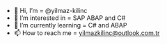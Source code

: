 - 👋 Hi, I’m = @yilmaz-kilinc
- 👀 I’m interested in = SAP ABAP and C#
- 🌱 I’m currently learning = C# and ABAP
- 📫 How to reach me = yilmazkilinc@outlook.com.tr

<!---
yilmaz-kilinc/yilmaz-kilinc is a ✨ special ✨ repository because its `README.md` (this file) appears on your GitHub profile.
You can click the Preview link to take a look at your changes.
--->
